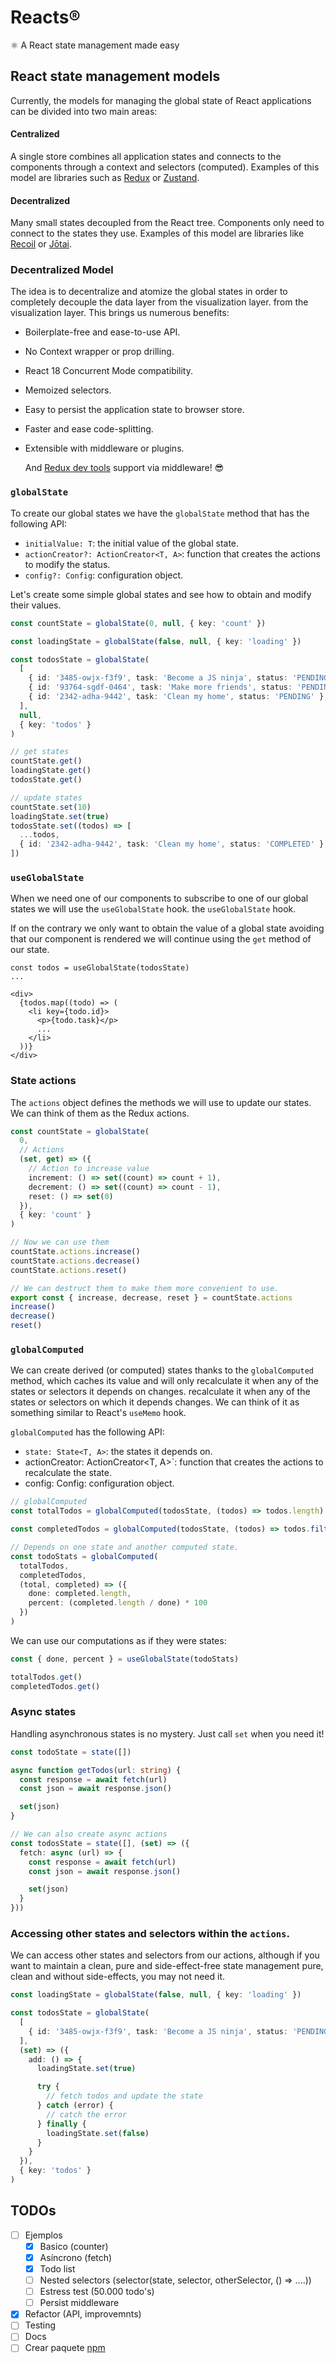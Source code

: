 # Reacts®

⚛️ A React state management made easy

## React state management models

Currently, the models for managing the global state of React applications can be divided into two main areas:

#### Centralized

A single store combines all application states and connects to the components through a context and selectors (computed).
Examples of this model are libraries such as [Redux](https://github.com/reduxjs/redux) or [Zustand](https://github.com/pmndrs/zustand/).

#### Decentralized

Many small states decoupled from the React tree. Components only need to connect to the states they use.
Examples of this model are libraries like [Recoil](https://recoiljs.org/) or [Jōtai](https://github.com/pmndrs/jotai/).


### Decentralized Model

The idea is to decentralize and atomize the global states in order to completely decouple the data layer from the visualization layer.
from the visualization layer. This brings us numerous benefits:

- Boilerplate-free and ease-to-use API.
- No Context wrapper or prop drilling.
- React 18 Concurrent Mode compatibility.
- Memoized selectors.
- Easy to persist the application state to browser store.
- Faster and ease code-splitting.
- Extensible with middleware or plugins.

  And [Redux dev tools](https://github.com/reduxjs/redux-devtools) support via middleware! 😎

### `globalState`

To create our global states we have the `globalState` method that has the following API:

- `initialValue: T`: the initial value of the global state.
- `actionCreator?: ActionCreator<T, A>`: function that creates the actions to modify the status.
- `config?: Config`: configuration object.

Let's create some simple global states and see how to obtain and modify their values.

```ts
const countState = globalState(0, null, { key: 'count' })

const loadingState = globalState(false, null, { key: 'loading' })

const todosState = globalState(
  [
    { id: '3485-owjx-f3f9', task: 'Become a JS ninja', status: 'PENDING' },
    { id: '93764-sgdf-0464', task: 'Make more friends', status: 'PENDING' },
    { id: '2342-adha-9442', task: 'Clean my home', status: 'PENDING' },
  ],
  null,
  { key: 'todos' }
)

// get states
countState.get()
loadingState.get()
todosState.get()

// update states
countState.set(10)
loadingState.set(true)
todosState.set((todos) => [
  ...todos,
  { id: '2342-adha-9442', task: 'Clean my home', status: 'COMPLETED' },
])
```


### `useGlobalState`

When we need one of our components to subscribe to one of our global states we will use the `useGlobalState` hook.
the `useGlobalState` hook.

If on the contrary we only want to obtain the value of a global state avoiding that our component is rendered
we will continue using the `get` method of our state.

```tsx
const todos = useGlobalState(todosState)
...

<div>
  {todos.map((todo) => (
    <li key={todo.id}>
      <p>{todo.task}</p>
      ...
    </li>
  ))}
</div>
```

### State actions

The `actions` object defines the methods we will use to update our states. We can think of them as
the Redux actions.

```ts
const countState = globalState(
  0,
  // Actions
  (set, get) => ({
    // Action to increase value
    increment: () => set((count) => count + 1),
    decrement: () => set((count) => count - 1),
    reset: () => set(0)
  }),
  { key: 'count' }
)

// Now we can use them
countState.actions.increase()
countState.actions.decrease()
countState.actions.reset()

// We can destruct them to make them more convenient to use.
export const { increase, decrease, reset } = countState.actions
increase()
decrease()
reset()
```

### `globalComputed`

We can create derived (or computed) states thanks to the `globalComputed` method, which caches its value and will only recalculate it when any of the states or selectors it depends on changes. 
recalculate it when any of the states or selectors on which it depends changes. We can think of it as
something similar to React's `useMemo` hook.

`globalComputed` has the following API:

- `state: State<T, A>`: the states it depends on.
- actionCreator: ActionCreator<T, A>`: function that creates the actions to recalculate the state.
- config: Config: configuration object.
  

```ts
// globalComputed
const totalTodos = globalComputed(todosState, (todos) => todos.length)

const completedTodos = globalComputed(todosState, (todos) => todos.filter(todo => todo.completed))

// Depends on one state and another computed state.
const todoStats = globalComputed(
  totalTodos,
  completedTodos,
  (total, completed) => ({
    done: completed.length,
    percent: (completed.length / done) * 100
  })
)
```

We can use our computations as if they were states:

```ts
const { done, percent } = useGlobalState(todoStats)

totalTodos.get()
completedTodos.get()
```

### Async states

Handling asynchronous states is no mystery. Just call `set` when you need it!

```ts
const todoState = state([])

async function getTodos(url: string) {
  const response = await fetch(url)
  const json = await response.json()

  set(json)
}

// We can also create async actions
const todosState = state([], (set) => ({
  fetch: async (url) => {
    const response = await fetch(url)
    const json = await response.json()

    set(json)
  }
}))
```

### Accessing other states and selectors within the `actions`.

We can access other states and selectors from our actions, although if you want to maintain a clean, pure and side-effect-free state management
pure, clean and without side-effects, you may not need it.

```ts
const loadingState = globalState(false, null, { key: 'loading' })

const todosState = globalState(
  [
    { id: '3485-owjx-f3f9', task: 'Become a JS ninja', status: 'PENDING' },
  ],
  (set) => ({
    add: () => {
      loadingState.set(true)

      try {
        // fetch todos and update the state
      } catch (error) {
        // catch the error
      } finally {
        loadingState.set(false)
      }
    }
  }),
  { key: 'todos' }
)
``` 


## TODOs

- [ ] Ejemplos
  - [x] Basico (counter)
  - [x] Asíncrono (fetch)
  - [x] Todo list
  - [ ] Nested selectors (selector(state, selector, otherSelector, () => ....))
  - [ ] Estress test (50.000 todo's)
  - [ ] Persist middleware
- [x] Refactor (API, improvemnts)
- [ ] Testing
- [ ] Docs
- [ ] Crear paquete [npm](www.npmjs.com)